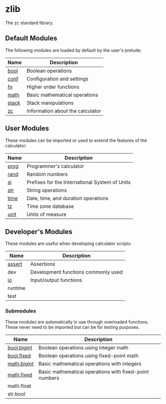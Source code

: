 # zlib

The zc standard library.

## Default Modules

The following modules are loaded by default by the user's prelude:

| Name                           | Description
|--------------------------------|--------------------------------------
| [bool](zlib/bool.md)           | Boolean operations
| [conf](zlib/conf.md)           | Configuration and settings
| [fn](zlib/fn.md)               | Higher order functions
| [math](zlib/math.md)           | Basic mathematical operations
| [stack](zlib/stack.md)         | Stack manipulations
| [zc](zlib/zc.md)               | Information about the calculator

## User Modules

These modules can be imported or used to extend the features of the
calculator:

| Name                           | Description
|--------------------------------|----------------------------------------
| [prog](zlib/prog.md)           | Programmer's calculator
| [rand](zlib/rand.md)           | Random numbers
| [si](zlib/si.md)               | Prefixes for the International System of Units
| [str](zlib/str.md)             | String operations
| [time](zlib/time.md)           | Date, time, and duration operations
| [tz](zlib/tz.md)               | Time zone database
| [unit](zlib/unit.md)           | Units of measure

## Developer's Modules

These modules are useful when developing calculator scripts:

| Name                           | Description
|--------------------------------|----------------------------------------
| [assert](zlib/assert.md)       | Assertions
| dev                            | Development functions commonly used
| [io](zlib/io.md)               | Input/output functions
| runtime                        |
| test                           |

### Submodules

These modules are automatically in use through overloaded functions. These
never need to be imported but can be for testing purposes.

| Name                               | Description
|------------------------------------|----------------------------------------
| [bool.bigint](zlib/bool-bigint.md) | Boolean operations using integer math
| [bool.fixed](zlib/bool-fixed.md)   | Boolean operations using fixed-point math
| [math.bigint](zlib/math-bigint.md) | Basic mathematical operations with integers
| [math.fixed](zlib/math-fixed.md)   | Basic mathematical operations with fixed-point numbers
| math.float                         |
| str.bool                           |
